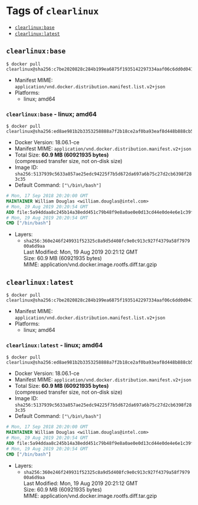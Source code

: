 <!-- THIS FILE IS GENERATED VIA './update-remote.sh' -->

# Tags of `clearlinux`

-	[`clearlinux:base`](#clearlinuxbase)
-	[`clearlinux:latest`](#clearlinuxlatest)

## `clearlinux:base`

```console
$ docker pull clearlinux@sha256:c7be2020828c284b199ea6875f1935142297334aaf06c6dd0d041ab6d638c701
```

-	Manifest MIME: `application/vnd.docker.distribution.manifest.list.v2+json`
-	Platforms:
	-	linux; amd64

### `clearlinux:base` - linux; amd64

```console
$ docker pull clearlinux@sha256:ed8ae981b2b3353258888a7f2b18ce2af0ba93eaf8d448b888cb50d6d4d93f06
```

-	Docker Version: 18.06.1-ce
-	Manifest MIME: `application/vnd.docker.distribution.manifest.v2+json`
-	Total Size: **60.9 MB (60921935 bytes)**  
	(compressed transfer size, not on-disk size)
-	Image ID: `sha256:5137939c5633a857ae25edc94225f7b5d672da697a6b75c27d2cb6398f283c35`
-	Default Command: `["\/bin\/bash"]`

```dockerfile
# Mon, 17 Sep 2018 20:20:00 GMT
MAINTAINER William Douglas <william.douglas@intel.com>
# Mon, 19 Aug 2019 20:20:54 GMT
ADD file:5a94ddaa8c245b14a38edd451c79b48f9e8a0ae0e0d13cd44e0de4e6e1c39f63 in / 
# Mon, 19 Aug 2019 20:20:54 GMT
CMD ["/bin/bash"]
```

-	Layers:
	-	`sha256:360e246f249931f52325c8a9d5d408fc9e0c913c927f4379a58f797900a6d9aa`  
		Last Modified: Mon, 19 Aug 2019 20:21:12 GMT  
		Size: 60.9 MB (60921935 bytes)  
		MIME: application/vnd.docker.image.rootfs.diff.tar.gzip

## `clearlinux:latest`

```console
$ docker pull clearlinux@sha256:c7be2020828c284b199ea6875f1935142297334aaf06c6dd0d041ab6d638c701
```

-	Manifest MIME: `application/vnd.docker.distribution.manifest.list.v2+json`
-	Platforms:
	-	linux; amd64

### `clearlinux:latest` - linux; amd64

```console
$ docker pull clearlinux@sha256:ed8ae981b2b3353258888a7f2b18ce2af0ba93eaf8d448b888cb50d6d4d93f06
```

-	Docker Version: 18.06.1-ce
-	Manifest MIME: `application/vnd.docker.distribution.manifest.v2+json`
-	Total Size: **60.9 MB (60921935 bytes)**  
	(compressed transfer size, not on-disk size)
-	Image ID: `sha256:5137939c5633a857ae25edc94225f7b5d672da697a6b75c27d2cb6398f283c35`
-	Default Command: `["\/bin\/bash"]`

```dockerfile
# Mon, 17 Sep 2018 20:20:00 GMT
MAINTAINER William Douglas <william.douglas@intel.com>
# Mon, 19 Aug 2019 20:20:54 GMT
ADD file:5a94ddaa8c245b14a38edd451c79b48f9e8a0ae0e0d13cd44e0de4e6e1c39f63 in / 
# Mon, 19 Aug 2019 20:20:54 GMT
CMD ["/bin/bash"]
```

-	Layers:
	-	`sha256:360e246f249931f52325c8a9d5d408fc9e0c913c927f4379a58f797900a6d9aa`  
		Last Modified: Mon, 19 Aug 2019 20:21:12 GMT  
		Size: 60.9 MB (60921935 bytes)  
		MIME: application/vnd.docker.image.rootfs.diff.tar.gzip
